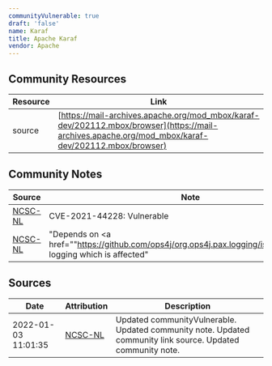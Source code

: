 ```yaml
---
communityVulnerable: true
draft: 'false'
name: Karaf
title: Apache Karaf
vendor: Apache
---
```



## Community Resources
| Resource | Link |
| --- | --- |
| source | [https://mail-archives.apache.org/mod_mbox/karaf-dev/202112.mbox/browser](https://mail-archives.apache.org/mod_mbox/karaf-dev/202112.mbox/browser) |

## Community Notes
| Source | Note |
| --- | --- |
| [NCSC-NL](https://github.com/NCSC-NL/log4shell/blob/main/software/README.md) | CVE-2021-44228: Vulnerable </ul> |
| [NCSC-NL](https://github.com/NCSC-NL/log4shell/blob/main/software/README.md) | "Depends on <a href=""https://github.com/ops4j/org.ops4j.pax.logging/issues/414"">PAX logging</a> which is affected" |

## Sources
| Date | Attribution | Description |
| --- | --- | --- |
| 2022-01-03 11:01:35 | [NCSC-NL](https://github.com/NCSC-NL/log4shell/blob/main/software/README.md) | Updated communityVulnerable. Updated community note. Updated community link source. Updated community note.  |

